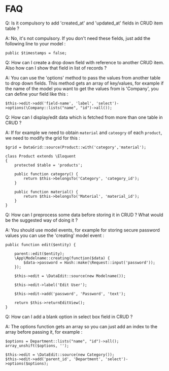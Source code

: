 # FAQ

Q: Is it compulsory to add 'created_at' and 'updated_at' fields in CRUD item table ? 

A: No, it's not compulsory. If you don't need these fields, just add the following line to your model :

	public $timestamps = false;


Q: How can I create a drop down field with reference to another CRUD item. Also how can I show that field in list of records ? 

A: You can use the 'options' method to pass the values from another table to drop down fields. This method gets an array of key/values, for example if the name    of the model you want to get the values from is 'Company', you can define your field like this :

	$this->edit->add('field-name', 'label', 'select')->options(\Company::lists("name", "id")->all());


Q: How can I display/edit data which is fetched from more than one table in CRUD ? 

A: If for example we need to obtain `material` and `cateogry` of each `product`, we need to modify the grid for this :

	$grid = DataGrid::source(Product::with('category','material');

	class Product extends \Eloquent
	{
		protected $table = 'products';

		public function category() {
			return $this->belongsTo('Category', 'category_id');
		}

		public function material() {
			return $this->belongsTo('Material', 'material_id');
		}
	}

Q: How can I preprocess some data before storing it in CRUD ? What would be the suggested way of doing it ? 

A: You should use model events, for example for storing secure password values you can use the 'creating' model event :

	public function edit($entity) {

		parent::edit($entity);
		\App\Modelname::creating(function($data) {
			$data->password = Hash::make(\Request::input('password'));
		});

		$this->edit = \DataEdit::source(new Modelname());

		$this->edit->label('Edit User');

		$this->edit->add('password', 'Password', 'text');

		return $this->returnEditView();
	}

Q: How can I add a blank option in select box field in CRUD ? 

A: The options function gets an array so you can just add an index to the array before passing it, for example :

	$options = Department::lists("name", "id")->all();
	array_unshift($options, '');

	$this->edit = \DataEdit::source(new Category());
	$this->edit->add('parent_id', 'Department', 'select')->options($options);
